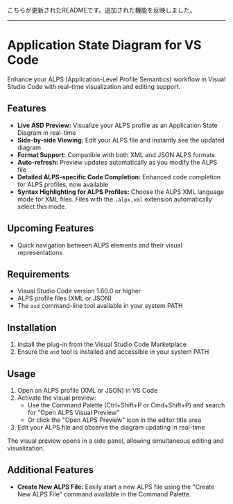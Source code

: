 こちらが更新されたREADMEです。追加された機能を反映しました。

---

# Application State Diagram for VS Code

Enhance your ALPS (Application-Level Profile Semantics) workflow in Visual Studio Code with real-time visualization and editing support.

## Features

- **Live ASD Preview:** Visualize your ALPS profile as an Application State Diagram in real-time
- **Side-by-side Viewing:** Edit your ALPS file and instantly see the updated diagram
- **Format Support:** Compatible with both XML and JSON ALPS formats
- **Auto-refresh:** Preview updates automatically as you modify the ALPS file
- **Detailed ALPS-specific Code Completion:** Enhanced code completion for ALPS profiles, now available
- **Syntax Highlighting for ALPS Profiles:** Choose the ALPS XML language mode for XML files. Files with the `.alpx.xml` extension automatically select this mode.

## Upcoming Features

- Quick navigation between ALPS elements and their visual representations

## Requirements

- Visual Studio Code version 1.60.0 or higher
- ALPS profile files (XML or JSON)
- The `asd` command-line tool available in your system PATH

## Installation

1. Install the plug-in from the Visual Studio Code Marketplace
2. Ensure the `asd` tool is installed and accessible in your system PATH

## Usage

1. Open an ALPS profile (XML or JSON) in VS Code
2. Activate the visual preview:
   - Use the Command Palette (Ctrl+Shift+P or Cmd+Shift+P) and search for "Open ALPS Visual Preview"
   - Or click the "Open ALPS Preview" icon in the editor title area
3. Edit your ALPS file and observe the diagram updating in real-time

The visual preview opens in a side panel, allowing simultaneous editing and visualization.

## Additional Features

- **Create New ALPS File:** Easily start a new ALPS file using the "Create New ALPS File" command available in the Command Palette.

